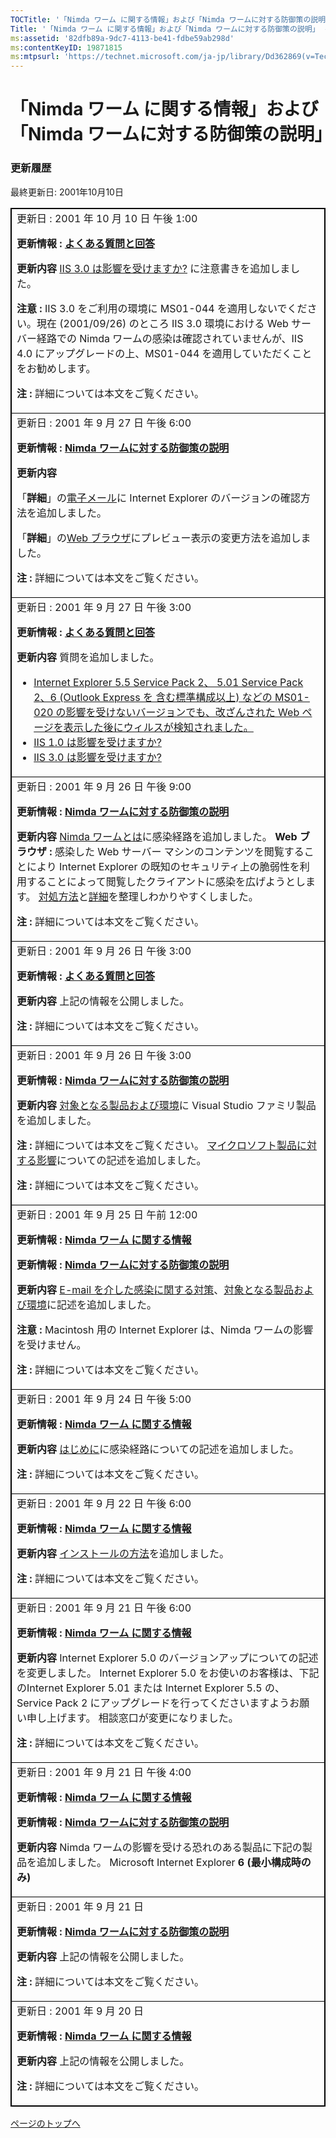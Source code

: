 ```yaml
---
TOCTitle: '「Nimda ワーム に関する情報」および「Nimda ワームに対する防御策の説明」 ‐ 更新履歴'
Title: '「Nimda ワーム に関する情報」および「Nimda ワームに対する防御策の説明」 ‐ 更新履歴'
ms:assetid: '82dfb89a-9dc7-4113-be41-fdbe59ab298d'
ms:contentKeyID: 19871815
ms:mtpsurl: 'https://technet.microsoft.com/ja-jp/library/Dd362869(v=TechNet.10)'
---
```


「Nimda ワーム に関する情報」および「Nimda ワームに対する防御策の説明」
=======================================================================

### 更新履歴

最終更新日: 2001年10月10日

 
<p> </p> <table style="border:1px solid black;">
<colgroup>
<col width="100%" />
</colgroup>
<tbody>
<tr class="odd">
<td style="border:1px solid black;">更新日 : 2001 年 10 月 10 日 午後 1:00
<strong>更新情報 :</strong> <a href="https://technet.microsoft.com/ja-jp/library/fcd307d1-7b02-4658-87b0-1855ebb0ff5d(v=TechNet.10)"><strong>よくある質問と回答</strong></a>
<strong>更新内容</strong>
<a href="http://go.microsoft.com/fwlink/?linkid=139413">IIS 3.0 は影響を受けますか?</a> に注意書きを追加しました。
<strong>注意 :</strong> IIS 3.0 をご利用の環境に MS01-044 を適用しないでください。現在 (2001/09/26) のところ IIS 3.0 環境における Web サーバー経路での Nimda ワームの感染は確認されていませんが、IIS 4.0 にアップグレードの上、MS01-044 を適用していただくことをお勧めします。
<strong>注 :</strong> 詳細については本文をご覧ください。</td>
</tr>
<tr class="even">
<td style="border:1px solid black;">更新日 : 2001 年 9 月 27 日 午後 6:00
<strong>更新情報 :</strong> <a href="https://technet.microsoft.com/ja-jp/library/57019085-263b-4ecb-93de-e200cea1d78f(v=TechNet.10)"><strong>Nimda ワームに対する防御策の説明</strong></a>
<strong>更新内容</strong>
「<strong>詳細</strong>」の<a href="http://go.microsoft.com/fwlink/?linkid=139414">電子メール</a>に Internet Explorer のバージョンの確認方法を追加しました。
「<strong>詳細</strong>」の<a href="https://technet.microsoft.com/ja-jp/library/57019085-263b-4ecb-93de-e200cea1d78f(v=TechNet.10)">Web ブラウザ</a>にプレビュー表示の変更方法を追加しました。
<strong>注 :</strong> 詳細については本文をご覧ください。</td>
</tr>
<tr class="odd">
<td style="border:1px solid black;">更新日 : 2001 年 9 月 27 日 午後 3:00
<strong>更新情報 :</strong> <a href="https://technet.microsoft.com/ja-jp/library/fcd307d1-7b02-4658-87b0-1855ebb0ff5d(v=TechNet.10)"><strong>よくある質問と回答</strong></a>
<strong>更新内容</strong>
質問を追加しました。
<ul>
<li><a href="https://technet.microsoft.com/ja-jp/library/fcd307d1-7b02-4658-87b0-1855ebb0ff5d(v=TechNet.10)">Internet Explorer 5.5 Service Pack 2、 5.01 Service Pack 2、6 (Outlook Express を 含む標準構成以上) などの MS01-020 の影響を受けないバージョンでも、改ざんされた Web ページを表示した後にウィルスが検知されました。</a></li>
<li><a href="http://go.microsoft.com/fwlink/?linkid=138587">IIS 1.0 は影響を受けますか?</a></li>
<li><a href="http://go.microsoft.com/fwlink/?linkid=139418">IIS 3.0 は影響を受けますか?</a></li>
</ul></td>
</tr>
<tr class="even">
<td style="border:1px solid black;">更新日 : 2001 年 9 月 26 日 午後 9:00
<strong>更新情報 :</strong> <a href="https://technet.microsoft.com/ja-jp/library/57019085-263b-4ecb-93de-e200cea1d78f(v=TechNet.10)"><strong>Nimda ワームに対する防御策の説明</strong></a>
<strong>更新内容</strong>
<a href="http://go.microsoft.com/fwlink/?linkid=139414">Nimda ワームとは</a>に感染経路を追加しました。
<strong>Web ブラウザ :</strong> 感染した Web サーバー マシンのコンテンツを閲覧することにより Internet Explorer の既知のセキュリティ上の脆弱性を利用することによって閲覧したクライアントに感染を広げようとします。
<a href="https://technet.microsoft.com/ja-jp/library/57019085-263b-4ecb-93de-e200cea1d78f(v=TechNet.10)">対処方法</a>と<a href="https://technet.microsoft.com/ja-jp/library/57019085-263b-4ecb-93de-e200cea1d78f(v=TechNet.10)">詳細</a>を整理しわかりやすくしました。
<strong>注 :</strong> 詳細については本文をご覧ください。</td>
</tr>
<tr class="odd">
<td style="border:1px solid black;">更新日 : 2001 年 9 月 26 日 午後 3:00
<strong>更新情報 :</strong> <a href="https://technet.microsoft.com/ja-jp/library/fcd307d1-7b02-4658-87b0-1855ebb0ff5d(v=TechNet.10)"><strong>よくある質問と回答</strong></a>
<strong>更新内容</strong>
上記の情報を公開しました。
<strong>注 :</strong> 詳細については本文をご覧ください。</td>
</tr>
<tr class="even">
<td style="border:1px solid black;">更新日 : 2001 年 9 月 26 日 午後 3:00
<strong>更新情報 :</strong> <a href="https://technet.microsoft.com/ja-jp/library/57019085-263b-4ecb-93de-e200cea1d78f(v=TechNet.10)"><strong>Nimda ワームに対する防御策の説明</strong></a>
<strong>更新内容</strong>
<a href="http://go.microsoft.com/fwlink/?linkid=139417">対象となる製品および環境</a>に Visual Studio ファミリ製品を追加しました。
<strong>注 :</strong> 詳細については本文をご覧ください。
<a href="https://technet.microsoft.com/ja-jp/library/57019085-263b-4ecb-93de-e200cea1d78f(v=TechNet.10)">マイクロソフト製品に対する影響</a>についての記述を追加しました。
<strong>注 :</strong> 詳細については本文をご覧ください。</td>
</tr>
<tr class="odd">
<td style="border:1px solid black;">更新日 : 2001 年 9 月 25 日 午前 12:00
<strong>更新情報 :</strong> <a href="https://technet.microsoft.com/ja-jp/library/95e421f4-9551-492b-b751-28477191ed5c(v=TechNet.10)"><strong>Nimda ワーム に関する情報</strong></a>
<strong>更新情報 :</strong> <a href="https://technet.microsoft.com/ja-jp/library/57019085-263b-4ecb-93de-e200cea1d78f(v=TechNet.10)"><strong>Nimda ワームに対する防御策の説明</strong></a>
<strong>更新内容</strong>
<a href="https://technet.microsoft.com/ja-jp/library/95e421f4-9551-492b-b751-28477191ed5c(v=TechNet.10)">E-mail を介した感染に関する対策</a>、<a href="http://go.microsoft.com/fwlink/?linkid=139417">対象となる製品および環境</a>に記述を追加しました。
<strong>注意 :</strong> Macintosh 用の Internet Explorer は、Nimda ワームの影響を受けません。
<strong>注 :</strong> 詳細については本文をご覧ください。</td>
</tr>
<tr class="even">
<td style="border:1px solid black;">更新日 : 2001 年 9 月 24 日 午後 5:00
<strong>更新情報 :</strong> <a href="https://technet.microsoft.com/ja-jp/library/95e421f4-9551-492b-b751-28477191ed5c(v=TechNet.10)"><strong>Nimda ワーム に関する情報</strong></a>
<strong>更新内容</strong>
<a href="http://go.microsoft.com/fwlink/?linkid=139416">はじめに</a>に感染経路についての記述を追加しました。
<strong>注 :</strong> 詳細については本文をご覧ください。</td>
</tr>
<tr class="odd">
<td style="border:1px solid black;">更新日 : 2001 年 9 月 22 日 午後 6:00
<strong>更新情報 :</strong> <a href="https://technet.microsoft.com/ja-jp/library/95e421f4-9551-492b-b751-28477191ed5c(v=TechNet.10)"><strong>Nimda ワーム に関する情報</strong></a>
<strong>更新内容</strong>
<a href="http://go.microsoft.com/fwlink/?linkid=139415">インストールの方法</a>を追加しました。
<strong>注 :</strong> 詳細については本文をご覧ください。</td>
</tr>
<tr class="even">
<td style="border:1px solid black;">更新日 : 2001 年 9 月 21 日 午後 6:00
<strong>更新情報 :</strong> <a href="https://technet.microsoft.com/ja-jp/library/95e421f4-9551-492b-b751-28477191ed5c(v=TechNet.10)"><strong>Nimda ワーム に関する情報</strong></a>
<strong>更新内容</strong>
Internet Explorer 5.0 のバージョンアップについての記述を変更しました。
Internet Explorer 5.0 をお使いのお客様は、下記のInternet Explorer 5.01 または Internet Explorer 5.5 の、Service Pack 2 にアップグレードを行ってくださいますようお願い申し上げます。
相談窓口が変更になりました。
<strong>注 :</strong> 詳細については本文をご覧ください。</td>
</tr>
<tr class="odd">
<td style="border:1px solid black;">更新日 : 2001 年 9 月 21 日 午後 4:00
<strong>更新情報 :</strong> <a href="https://technet.microsoft.com/ja-jp/library/95e421f4-9551-492b-b751-28477191ed5c(v=TechNet.10)"><strong>Nimda ワーム に関する情報</strong></a>
<strong>更新情報 :</strong> <a href="https://technet.microsoft.com/ja-jp/library/57019085-263b-4ecb-93de-e200cea1d78f(v=TechNet.10)"><strong>Nimda ワームに対する防御策の説明</strong></a>
<strong>更新内容</strong>
Nimda ワームの影響を受ける恐れのある製品に下記の製品を追加しました。
Microsoft Internet Explorer <strong>6 (最小構成時のみ)</strong></td>
</tr>
<tr class="even">
<td style="border:1px solid black;">更新日 : 2001 年 9 月 21 日
<strong>更新情報 :</strong> <a href="https://technet.microsoft.com/ja-jp/library/57019085-263b-4ecb-93de-e200cea1d78f(v=TechNet.10)"><strong>Nimda ワームに対する防御策の説明</strong></a>
<strong>更新内容</strong>
上記の情報を公開しました。
<strong>注 :</strong> 詳細については本文をご覧ください。</td>
</tr>
<tr class="odd">
<td style="border:1px solid black;">更新日 : 2001 年 9 月 20 日
<strong>更新情報 :</strong> <a href="https://technet.microsoft.com/ja-jp/library/95e421f4-9551-492b-b751-28477191ed5c(v=TechNet.10)"><strong>Nimda ワーム に関する情報</strong></a>
<strong>更新内容</strong>
上記の情報を公開しました。
<strong>注 :</strong> 詳細については本文をご覧ください。</td>
</tr>
</tbody>
</table>
 

[](#mainsection)[ページのトップへ](#mainsection)
